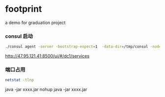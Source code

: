 # footprint
a demo for graduation project

### consul 启动
```bash
./consul agent -server -bootstrap-expect=1  -data-dir=/tmp/consul -node=server-110 -bind=192.168.1.110  -client 0.0.0.0 -ui
```
http://47.95.121.41:8500/ui/#/dc1/services

### 端口占用
```bash
netstat -tlnp
```
java -jar xxxx.jar
nohup java -jar xxxx.jar

